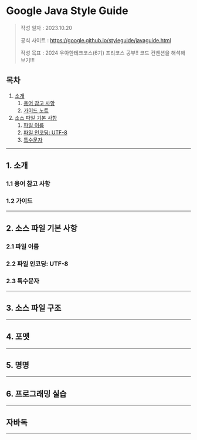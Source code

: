 # Google Java Style Guide

> 작성 일자 : 2023.10.20 
>
> 공식 사이트 : https://google.github.io/styleguide/javaguide.html
>
> 작성 목표 : 2024 우아한테크코스(6기) 프리코스 공부!! 코드 컨벤션을 해석해 보기!!!

## 목차

1. [소개](#1.-소개)
   1. [용어 참고 사항](#1.1-용어-참고-사항)
   2. [가이드 노트](#1.2-가이드-노트)
2. [소스 파일 기본 사항](2._소스_파일_기본_사항)
   1. [파일 이름](##2.1-파일-이름)
   2. [파일 인코딩: UTF-8](##2.2-파일-인코딩:-utf-8)
   3. [특수문자](##-2.3-특수문자)

---



## 1. 소개

### 1.1 용어 참고 사항
### 1.2 가이드

---

## 2. 소스 파일 기본 사항
### 2.1 파일 이름
### 2.2 파일 인코딩: UTF-8
### 2.3 특수문자

---

## 3. 소스 파일 구조

---

## 4. 포멧

---

## 5. 명명

---

## 6. 프로그래밍 실습

---

## 자바독

---
